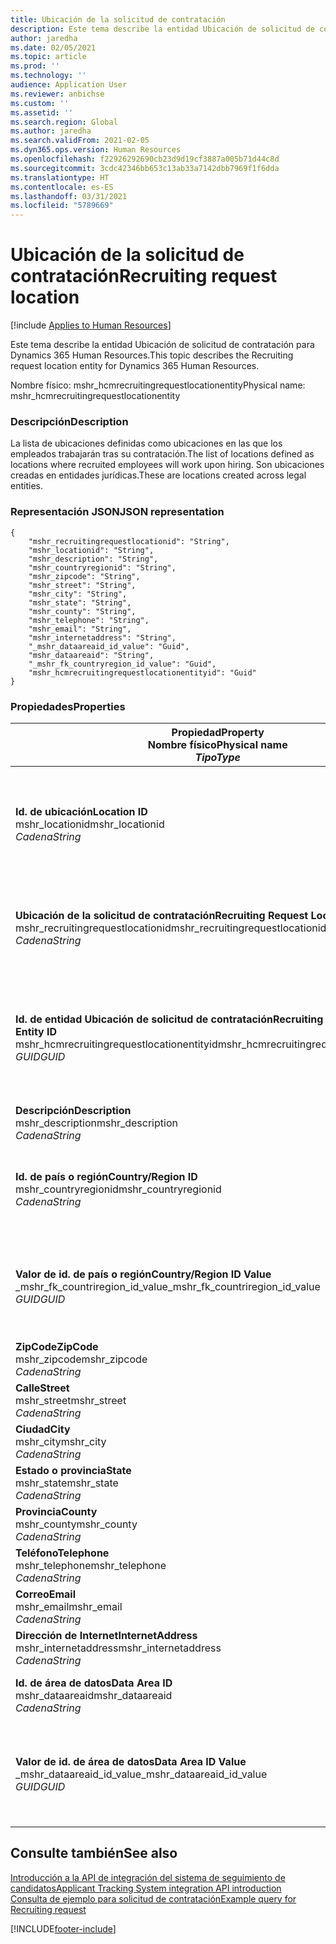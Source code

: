 ```yaml
---
title: Ubicación de la solicitud de contratación
description: Este tema describe la entidad Ubicación de solicitud de contratación para Dynamics 365 Human Resources.
author: jaredha
ms.date: 02/05/2021
ms.topic: article
ms.prod: ''
ms.technology: ''
audience: Application User
ms.reviewer: anbichse
ms.custom: ''
ms.assetid: ''
ms.search.region: Global
ms.author: jaredha
ms.search.validFrom: 2021-02-05
ms.dyn365.ops.version: Human Resources
ms.openlocfilehash: f22926292690cb23d9d19cf3887a005b71d44c8d
ms.sourcegitcommit: 3cdc42346bb653c13ab33a7142dbb7969f1f6dda
ms.translationtype: HT
ms.contentlocale: es-ES
ms.lasthandoff: 03/31/2021
ms.locfileid: "5789669"
---
```

# <a name="recruiting-request-location"></a><span data-ttu-id="1869c-103">Ubicación de la solicitud de contratación</span><span class="sxs-lookup"><span data-stu-id="1869c-103">Recruiting request location</span></span>

[!include [Applies to Human Resources](../includes/applies-to-hr.md)]

<span data-ttu-id="1869c-104">Este tema describe la entidad Ubicación de solicitud de contratación para Dynamics 365 Human Resources.</span><span class="sxs-lookup"><span data-stu-id="1869c-104">This topic describes the Recruiting request location entity for Dynamics 365 Human Resources.</span></span>

<span data-ttu-id="1869c-105">Nombre físico: mshr_hcmrecruitingrequestlocationentity</span><span class="sxs-lookup"><span data-stu-id="1869c-105">Physical name: mshr_hcmrecruitingrequestlocationentity</span></span>

### <a name="description"></a><span data-ttu-id="1869c-106">Descripción</span><span class="sxs-lookup"><span data-stu-id="1869c-106">Description</span></span>

<span data-ttu-id="1869c-107">La lista de ubicaciones definidas como ubicaciones en las que los empleados trabajarán tras su contratación.</span><span class="sxs-lookup"><span data-stu-id="1869c-107">The list of locations defined as locations where recruited employees will work upon hiring.</span></span> <span data-ttu-id="1869c-108">Son ubicaciones creadas en entidades jurídicas.</span><span class="sxs-lookup"><span data-stu-id="1869c-108">These are locations created across legal entities.</span></span>

### <a name="json-representation"></a><span data-ttu-id="1869c-109">Representación JSON</span><span class="sxs-lookup"><span data-stu-id="1869c-109">JSON representation</span></span>

```
{
    "mshr_recruitingrequestlocationid": "String",
    "mshr_locationid": "String",
    "mshr_description": "String",
    "mshr_countryregionid": "String",
    "mshr_zipcode": "String",
    "mshr_street": "String",
    "mshr_city": "String",
    "mshr_state": "String",
    "mshr_county": "String",
    "mshr_telephone": "String",
    "mshr_email": "String",
    "mshr_internetaddress": "String",
    "_mshr_dataareaid_id_value": "Guid",
    "mshr_dataareaid": "String",
    "_mshr_fk_countryregion_id_value": "Guid",
    "mshr_hcmrecruitingrequestlocationentityid": "Guid"
}
```

### <a name="properties"></a><span data-ttu-id="1869c-110">Propiedades</span><span class="sxs-lookup"><span data-stu-id="1869c-110">Properties</span></span>

| <span data-ttu-id="1869c-111">Propiedad</span><span class="sxs-lookup"><span data-stu-id="1869c-111">Property</span></span><br><span data-ttu-id="1869c-112">**Nombre físico**</span><span class="sxs-lookup"><span data-stu-id="1869c-112">**Physical name**</span></span><br><span data-ttu-id="1869c-113">**_Tipo_**</span><span class="sxs-lookup"><span data-stu-id="1869c-113">**_Type_**</span></span> | <span data-ttu-id="1869c-114">Utilizar</span><span class="sxs-lookup"><span data-stu-id="1869c-114">Use</span></span> | <span data-ttu-id="1869c-115">Descripción</span><span class="sxs-lookup"><span data-stu-id="1869c-115">Description</span></span> |
| --- | --- | --- |
| <span data-ttu-id="1869c-116">**Id. de ubicación**</span><span class="sxs-lookup"><span data-stu-id="1869c-116">**Location ID**</span></span><br><span data-ttu-id="1869c-117">mshr_locationid</span><span class="sxs-lookup"><span data-stu-id="1869c-117">mshr_locationid</span></span><br><span data-ttu-id="1869c-118">*Cadena*</span><span class="sxs-lookup"><span data-stu-id="1869c-118">*String*</span></span> | <span data-ttu-id="1869c-119">Escribir una vez</span><span class="sxs-lookup"><span data-stu-id="1869c-119">Write-once</span></span><br><span data-ttu-id="1869c-120">Obligatorio</span><span class="sxs-lookup"><span data-stu-id="1869c-120">Required</span></span> | <span data-ttu-id="1869c-121">Identificador de la ubicación de contratación generado por el sistema y legible para el usuario.</span><span class="sxs-lookup"><span data-stu-id="1869c-121">The system-generated, user-readable identifier for the recruiting location.</span></span> |
| <span data-ttu-id="1869c-122">**Ubicación de la solicitud de contratación**</span><span class="sxs-lookup"><span data-stu-id="1869c-122">**Recruiting Request Location**</span></span><br><span data-ttu-id="1869c-123">mshr_recruitingrequestlocationid</span><span class="sxs-lookup"><span data-stu-id="1869c-123">mshr_recruitingrequestlocationid</span></span><br><span data-ttu-id="1869c-124">*Cadena*</span><span class="sxs-lookup"><span data-stu-id="1869c-124">*String*</span></span> | <span data-ttu-id="1869c-125">Escribir una vez</span><span class="sxs-lookup"><span data-stu-id="1869c-125">Write-once</span></span><br><span data-ttu-id="1869c-126">Obligatorio</span><span class="sxs-lookup"><span data-stu-id="1869c-126">Required</span></span> | <span data-ttu-id="1869c-127">Identificador único definido por el usuario para la ubicación de contratación.</span><span class="sxs-lookup"><span data-stu-id="1869c-127">User-defined unique identifier for the recruiting location.</span></span> |
| <span data-ttu-id="1869c-128">**Id. de entidad Ubicación de solicitud de contratación**</span><span class="sxs-lookup"><span data-stu-id="1869c-128">**Recruiting Request Location Entity ID**</span></span><br><span data-ttu-id="1869c-129">mshr_hcmrecruitingrequestlocationentityid</span><span class="sxs-lookup"><span data-stu-id="1869c-129">mshr_hcmrecruitingrequestlocationentityid</span></span><br><span data-ttu-id="1869c-130">*GUID*</span><span class="sxs-lookup"><span data-stu-id="1869c-130">*GUID*</span></span> | <span data-ttu-id="1869c-131">Solo lectura</span><span class="sxs-lookup"><span data-stu-id="1869c-131">Read-only</span></span><br><span data-ttu-id="1869c-132">Obligatorio</span><span class="sxs-lookup"><span data-stu-id="1869c-132">Required</span></span> | <span data-ttu-id="1869c-133">Identificador único generado por el sistema para el registro Ubicación de solicitud de contratación.</span><span class="sxs-lookup"><span data-stu-id="1869c-133">System-generated unique identifier for the recruiting request location record.</span></span> |
| <span data-ttu-id="1869c-134">**Descripción**</span><span class="sxs-lookup"><span data-stu-id="1869c-134">**Description**</span></span><br><span data-ttu-id="1869c-135">mshr_description</span><span class="sxs-lookup"><span data-stu-id="1869c-135">mshr_description</span></span><br><span data-ttu-id="1869c-136">*Cadena*</span><span class="sxs-lookup"><span data-stu-id="1869c-136">*String*</span></span> | <span data-ttu-id="1869c-137">Leer/Escribir</span><span class="sxs-lookup"><span data-stu-id="1869c-137">Read/write</span></span><br><span data-ttu-id="1869c-138">Obligatorio</span><span class="sxs-lookup"><span data-stu-id="1869c-138">Required</span></span> | <span data-ttu-id="1869c-139">Descripción de la ubicación.</span><span class="sxs-lookup"><span data-stu-id="1869c-139">Description of the location.</span></span> |
| <span data-ttu-id="1869c-140">**Id. de país o región**</span><span class="sxs-lookup"><span data-stu-id="1869c-140">**Country/Region ID**</span></span><br><span data-ttu-id="1869c-141">mshr_countryregionid</span><span class="sxs-lookup"><span data-stu-id="1869c-141">mshr_countryregionid</span></span><br><span data-ttu-id="1869c-142">*Cadena*</span><span class="sxs-lookup"><span data-stu-id="1869c-142">*String*</span></span> | <span data-ttu-id="1869c-143">Solo lectura</span><span class="sxs-lookup"><span data-stu-id="1869c-143">Read-only</span></span><br><span data-ttu-id="1869c-144">Opcional</span><span class="sxs-lookup"><span data-stu-id="1869c-144">Optional</span></span> | <span data-ttu-id="1869c-145">Especifica el país o la región donde el candidato tiene la ciudadanía.</span><span class="sxs-lookup"><span data-stu-id="1869c-145">Specifies the country or region where the candidate has citizenship.</span></span> |
| <span data-ttu-id="1869c-146">**Valor de id. de país o región**</span><span class="sxs-lookup"><span data-stu-id="1869c-146">**Country/Region ID Value**</span></span><br><span data-ttu-id="1869c-147">_mshr_fk_countriregion_id_value</span><span class="sxs-lookup"><span data-stu-id="1869c-147">_mshr_fk_countriregion_id_value</span></span><br><span data-ttu-id="1869c-148">*GUID*</span><span class="sxs-lookup"><span data-stu-id="1869c-148">*GUID*</span></span> | <span data-ttu-id="1869c-149">Solo lectura</span><span class="sxs-lookup"><span data-stu-id="1869c-149">Read-only</span></span><br><span data-ttu-id="1869c-150">Opcional</span><span class="sxs-lookup"><span data-stu-id="1869c-150">Optional</span></span><br><span data-ttu-id="1869c-151">Clave externa: mshr_logisticaddresscountryregionentityid de mshr_logisticsaddresscountryregionentity</span><span class="sxs-lookup"><span data-stu-id="1869c-151">Foreign key: mshr_logisticaddresscountryregionentityid of mshr_logisticsaddresscountryregionentity</span></span> | <span data-ttu-id="1869c-152">Identificador único del país o región de la dirección generado por el sistema.</span><span class="sxs-lookup"><span data-stu-id="1869c-152">System-generated unique identifier of the country/region of the address.</span></span> |
| <span data-ttu-id="1869c-153">**ZipCode**</span><span class="sxs-lookup"><span data-stu-id="1869c-153">**ZipCode**</span></span><br><span data-ttu-id="1869c-154">mshr_zipcode</span><span class="sxs-lookup"><span data-stu-id="1869c-154">mshr_zipcode</span></span><br><span data-ttu-id="1869c-155">*Cadena*</span><span class="sxs-lookup"><span data-stu-id="1869c-155">*String*</span></span> | <span data-ttu-id="1869c-156">Solo lectura</span><span class="sxs-lookup"><span data-stu-id="1869c-156">Read-only</span></span><br><span data-ttu-id="1869c-157">Opcional</span><span class="sxs-lookup"><span data-stu-id="1869c-157">Optional</span></span> | <span data-ttu-id="1869c-158">Código postal.</span><span class="sxs-lookup"><span data-stu-id="1869c-158">Zip/postal code.</span></span> |
| <span data-ttu-id="1869c-159">**Calle**</span><span class="sxs-lookup"><span data-stu-id="1869c-159">**Street**</span></span><br><span data-ttu-id="1869c-160">mshr_street</span><span class="sxs-lookup"><span data-stu-id="1869c-160">mshr_street</span></span><br><span data-ttu-id="1869c-161">*Cadena*</span><span class="sxs-lookup"><span data-stu-id="1869c-161">*String*</span></span> | <span data-ttu-id="1869c-162">Solo lectura</span><span class="sxs-lookup"><span data-stu-id="1869c-162">Read-only</span></span><br><span data-ttu-id="1869c-163">Opcional</span><span class="sxs-lookup"><span data-stu-id="1869c-163">Optional</span></span> | <span data-ttu-id="1869c-164">Dirección postal.</span><span class="sxs-lookup"><span data-stu-id="1869c-164">Street address.</span></span> |
| <span data-ttu-id="1869c-165">**Ciudad**</span><span class="sxs-lookup"><span data-stu-id="1869c-165">**City**</span></span><br><span data-ttu-id="1869c-166">mshr_city</span><span class="sxs-lookup"><span data-stu-id="1869c-166">mshr_city</span></span><br><span data-ttu-id="1869c-167">*Cadena*</span><span class="sxs-lookup"><span data-stu-id="1869c-167">*String*</span></span> | <span data-ttu-id="1869c-168">Solo lectura</span><span class="sxs-lookup"><span data-stu-id="1869c-168">Read-only</span></span><br><span data-ttu-id="1869c-169">Opcional</span><span class="sxs-lookup"><span data-stu-id="1869c-169">Optional</span></span> | <span data-ttu-id="1869c-170">Ciudad.</span><span class="sxs-lookup"><span data-stu-id="1869c-170">City.</span></span> |
| <span data-ttu-id="1869c-171">**Estado o provincia**</span><span class="sxs-lookup"><span data-stu-id="1869c-171">**State**</span></span><br><span data-ttu-id="1869c-172">mshr_state</span><span class="sxs-lookup"><span data-stu-id="1869c-172">mshr_state</span></span><br><span data-ttu-id="1869c-173">*Cadena*</span><span class="sxs-lookup"><span data-stu-id="1869c-173">*String*</span></span> | <span data-ttu-id="1869c-174">Solo lectura</span><span class="sxs-lookup"><span data-stu-id="1869c-174">Read-only</span></span><br><span data-ttu-id="1869c-175">Opcional</span><span class="sxs-lookup"><span data-stu-id="1869c-175">Optional</span></span> | <span data-ttu-id="1869c-176">Comunidad autónoma o provincia.</span><span class="sxs-lookup"><span data-stu-id="1869c-176">State or province.</span></span> |
| <span data-ttu-id="1869c-177">**Provincia**</span><span class="sxs-lookup"><span data-stu-id="1869c-177">**County**</span></span><br><span data-ttu-id="1869c-178">mshr_county</span><span class="sxs-lookup"><span data-stu-id="1869c-178">mshr_county</span></span><br><span data-ttu-id="1869c-179">*Cadena*</span><span class="sxs-lookup"><span data-stu-id="1869c-179">*String*</span></span> | <span data-ttu-id="1869c-180">Solo lectura</span><span class="sxs-lookup"><span data-stu-id="1869c-180">Read-only</span></span><br><span data-ttu-id="1869c-181">Opcional</span><span class="sxs-lookup"><span data-stu-id="1869c-181">Optional</span></span> | <span data-ttu-id="1869c-182">Provincia.</span><span class="sxs-lookup"><span data-stu-id="1869c-182">County.</span></span> |
| <span data-ttu-id="1869c-183">**Teléfono**</span><span class="sxs-lookup"><span data-stu-id="1869c-183">**Telephone**</span></span><br><span data-ttu-id="1869c-184">mshr_telephone</span><span class="sxs-lookup"><span data-stu-id="1869c-184">mshr_telephone</span></span><br><span data-ttu-id="1869c-185">*Cadena*</span><span class="sxs-lookup"><span data-stu-id="1869c-185">*String*</span></span> | <span data-ttu-id="1869c-186">Leer/Escribir</span><span class="sxs-lookup"><span data-stu-id="1869c-186">Read/write</span></span><br><span data-ttu-id="1869c-187">Opcional</span><span class="sxs-lookup"><span data-stu-id="1869c-187">Optional</span></span> | <span data-ttu-id="1869c-188">Número de teléfono de la ubicación.</span><span class="sxs-lookup"><span data-stu-id="1869c-188">Telephone number for the location.</span></span> |
| <span data-ttu-id="1869c-189">**Correo**</span><span class="sxs-lookup"><span data-stu-id="1869c-189">**Email**</span></span><br><span data-ttu-id="1869c-190">mshr_email</span><span class="sxs-lookup"><span data-stu-id="1869c-190">mshr_email</span></span><br><span data-ttu-id="1869c-191">*Cadena*</span><span class="sxs-lookup"><span data-stu-id="1869c-191">*String*</span></span> | <span data-ttu-id="1869c-192">Leer/Escribir</span><span class="sxs-lookup"><span data-stu-id="1869c-192">Read/write</span></span><br><span data-ttu-id="1869c-193">Opcional</span><span class="sxs-lookup"><span data-stu-id="1869c-193">Optional</span></span> | <span data-ttu-id="1869c-194">Dirección de correo electrónico.</span><span class="sxs-lookup"><span data-stu-id="1869c-194">Email address.</span></span> |
| <span data-ttu-id="1869c-195">**Dirección de Internet**</span><span class="sxs-lookup"><span data-stu-id="1869c-195">**InternetAddress**</span></span><br><span data-ttu-id="1869c-196">mshr_internetaddress</span><span class="sxs-lookup"><span data-stu-id="1869c-196">mshr_internetaddress</span></span><br><span data-ttu-id="1869c-197">*Cadena*</span><span class="sxs-lookup"><span data-stu-id="1869c-197">*String*</span></span> | <span data-ttu-id="1869c-198">Leer/Escribir</span><span class="sxs-lookup"><span data-stu-id="1869c-198">Read/write</span></span><br><span data-ttu-id="1869c-199">Opcional</span><span class="sxs-lookup"><span data-stu-id="1869c-199">Optional</span></span> | <span data-ttu-id="1869c-200">URL del sitio web de la ubicación.</span><span class="sxs-lookup"><span data-stu-id="1869c-200">URL for the location website.</span></span> |
| <span data-ttu-id="1869c-201">**Id. de área de datos**</span><span class="sxs-lookup"><span data-stu-id="1869c-201">**Data Area ID**</span></span><br><span data-ttu-id="1869c-202">mshr_dataareaid</span><span class="sxs-lookup"><span data-stu-id="1869c-202">mshr_dataareaid</span></span><br><span data-ttu-id="1869c-203">*Cadena*</span><span class="sxs-lookup"><span data-stu-id="1869c-203">*String*</span></span> | <span data-ttu-id="1869c-204">Leer/Escribir</span><span class="sxs-lookup"><span data-stu-id="1869c-204">Read/write</span></span><br><span data-ttu-id="1869c-205">Opcional</span><span class="sxs-lookup"><span data-stu-id="1869c-205">Optional</span></span> | <span data-ttu-id="1869c-206">Especifica la entidad jurídica (empresa).</span><span class="sxs-lookup"><span data-stu-id="1869c-206">Specifies the legal entity (company).</span></span> |
| <span data-ttu-id="1869c-207">**Valor de id. de área de datos**</span><span class="sxs-lookup"><span data-stu-id="1869c-207">**Data Area ID Value**</span></span><br><span data-ttu-id="1869c-208">_mshr_dataareaid_id_value</span><span class="sxs-lookup"><span data-stu-id="1869c-208">_mshr_dataareaid_id_value</span></span><br><span data-ttu-id="1869c-209">*GUID*</span><span class="sxs-lookup"><span data-stu-id="1869c-209">*GUID*</span></span> | <span data-ttu-id="1869c-210">Solo lectura</span><span class="sxs-lookup"><span data-stu-id="1869c-210">Read-only</span></span><br><span data-ttu-id="1869c-211">Opcional</span><span class="sxs-lookup"><span data-stu-id="1869c-211">Optional</span></span><br><span data-ttu-id="1869c-212">Clave externa: entidad cdm_companyid of cdm_company</span><span class="sxs-lookup"><span data-stu-id="1869c-212">Foreign key: cdm_companyid of cdm_company entity</span></span> | <span data-ttu-id="1869c-213">Valor GUID generado por el sistema que identifica a la entidad jurídica (empresa).</span><span class="sxs-lookup"><span data-stu-id="1869c-213">System-generated GUID value identifying the legal entity (company).</span></span> |

## <a name="see-also"></a><span data-ttu-id="1869c-214">Consulte también</span><span class="sxs-lookup"><span data-stu-id="1869c-214">See also</span></span>

[<span data-ttu-id="1869c-215">Introducción a la API de integración del sistema de seguimiento de candidatos</span><span class="sxs-lookup"><span data-stu-id="1869c-215">Applicant Tracking System integration API introduction</span></span>](hr-admin-integration-ats-api-introduction.md)<br>
[<span data-ttu-id="1869c-216">Consulta de ejemplo para solicitud de contratación</span><span class="sxs-lookup"><span data-stu-id="1869c-216">Example query for Recruiting request</span></span>](hr-admin-integration-ats-api-recruiting-request-example-query.md)



[!INCLUDE[footer-include](../includes/footer-banner.md)]